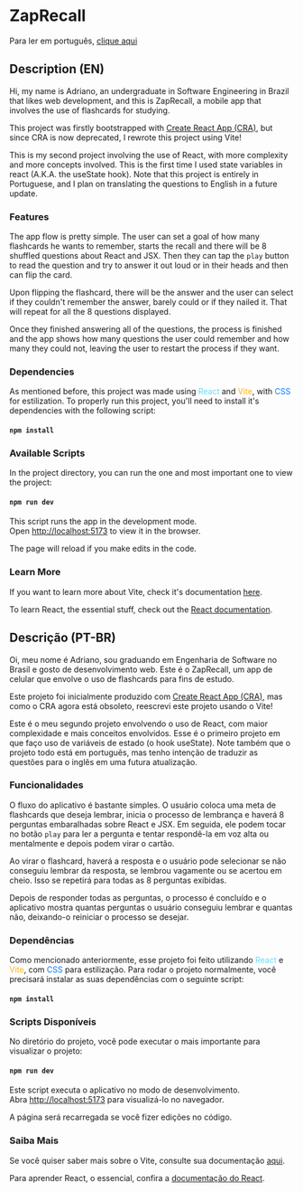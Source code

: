 # ZapRecall

Para ler em português, [clique aqui](#ptbr)

## Description (EN)

Hi, my name is Adriano, an undergraduate in Software Engineering in Brazil that likes web development, and this is ZapRecall, a mobile app that involves the use of flashcards for studying.

This project was firstly bootstrapped with [Create React App (CRA)](https://github.com/facebook/create-react-app), but since CRA is now deprecated, I rewrote this project using Vite!

This is my second project involving the use of React, with more complexity and more concepts involved. This is the first time I used state variables in react (A.K.A. the useState hook). Note that this project is entirely in Portuguese, and I plan on translating the questions to English in a future update.

### Features

The app flow is pretty simple. The user can set a goal of how many flashcards he wants to remember, starts the recall and there will be 8 shuffled questions about React and JSX. Then they can tap the `play` button to read the question and try to answer it out loud or in their heads and then can flip the card.

Upon flipping the flashcard, there will be the answer and the user can select if they couldn't remember the answer, barely could or if they nailed it. That will repeat for all the 8 questions displayed.

Once they finished answering all of the questions, the process is finished and the app shows how many questions the user could remember and how many they could not, leaving the user to restart the process if they want.

### Dependencies

As mentioned before, this project was made using <span style="color: #66DAFB">React</span> and <span style="color: #FFB509">Vite</span>, with <span style="color: #007bff">CSS</span> for estilization. To properly run this project, you'll need to install it's dependencies with the following script:

#### `npm install`

### Available Scripts

In the project directory, you can run the one and most important one to view the project:

#### `npm run dev`

This script runs the app in the development mode.\
Open [http://localhost:5173](http://localhost:5173) to view it in the browser.

The page will reload if you make edits in the code.

### Learn More

If you want to learn more about Vite, check it's documentation [here](https://vitejs.dev/guide/).

To learn React, the essential stuff, check out the [React documentation](https://reactjs.org/).

## <a id="ptbr"> Descrição (PT-BR) </a>

Oi, meu nome é Adriano, sou graduando em Engenharia de Software no Brasil e gosto de desenvolvimento web. Este é o ZapRecall, um app de celular que envolve o uso de flashcards para fins de estudo.

Este projeto foi inicialmente produzido com [Create React App (CRA)](https://github.com/facebook/create-react-app), mas como o CRA agora está obsoleto, reescrevi este projeto usando o Vite!

Este é o meu segundo projeto envolvendo o uso de React, com maior complexidade e mais conceitos envolvidos. Esse é o primeiro projeto em que faço uso de variáveis de estado (o hook useState). Note também que o projeto todo está em português, mas tenho intenção de traduzir as questões para o inglês em uma futura atualização.

### Funcionalidades

O fluxo do aplicativo é bastante simples. O usuário coloca uma meta de flashcards que deseja lembrar, inicia o processo de lembrança e haverá 8 perguntas embaralhadas sobre React e JSX. Em seguida, ele podem tocar no botão `play` para ler a pergunta e tentar respondê-la em voz alta ou mentalmente e depois podem virar o cartão.

Ao virar o flashcard, haverá a resposta e o usuário pode selecionar se não conseguiu lembrar da resposta, se lembrou vagamente ou se acertou em cheio. Isso se repetirá para todas as 8 perguntas exibidas.

Depois de responder todas as perguntas, o processo é concluído e o aplicativo mostra quantas perguntas o usuário conseguiu lembrar e quantas não, deixando-o reiniciar o processo se desejar.

### Dependências

Como mencionado anteriormente, esse projeto foi feito utilizando <span style="color: #66DAFB">React</span> e <span style="color: #FFB509">Vite</span>, com <span style="color: #007bff">CSS</span> para estilização. Para rodar o projeto normalmente, você precisará instalar as suas dependências com o seguinte script:

#### `npm install`

### Scripts Disponíveis

No diretório do projeto, você pode executar o mais importante para visualizar o projeto:

#### `npm run dev`

Este script executa o aplicativo no modo de desenvolvimento.\
Abra [http://localhost:5173](http://localhost:5173) para visualizá-lo no navegador.

A página será recarregada se você fizer edições no código.

### Saiba Mais

Se você quiser saber mais sobre o Vite, consulte sua documentação [aqui](https://vitejs.dev/guide/).

Para aprender React, o essencial, confira a [documentação do React](https://reactjs.org/).